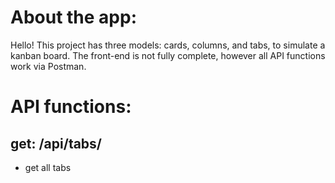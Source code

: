 # About the app:

Hello! This project has three models: cards, columns, and tabs, to simulate a kanban board.
The front-end is not fully complete, however all API functions work via Postman.

# API functions:

## **get:** /api/tabs/

- get all tabs
